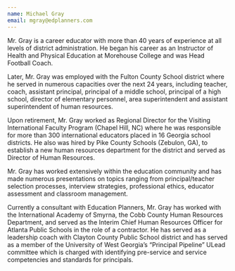 ```yaml
---
name: Michael Gray
email: mgray@edplanners.com
---
```

Mr. Gray is a career educator with more than 40 years of experience at all levels of district administration. He began his career as an Instructor of Health and Physical Education at Morehouse College and was Head Football Coach.

Later, Mr. Gray was employed with the Fulton County School district where he served in numerous capacities over the next 24 years, including teacher, coach, assistant principal, principal of a middle school, principal of a high school, director of elementary personnel, area superintendent and assistant superintendent of human resources.

Upon retirement, Mr. Gray worked as Regional Director for the Visiting International Faculty Program (Chapel Hill, NC) where he was responsible for more than 300 international educators placed in 16 Georgia school districts. He also was hired by Pike County Schools (Zebulon, GA), to establish a new human resources department for the district and served as Director of Human Resources.

Mr. Gray has worked extensively within the education community and has made numerous presentations on topics ranging from principal/teacher selection processes, interview strategies, professional ethics, educator assessment and classroom management.

Currently a consultant with Education Planners, Mr. Gray has worked with the International Academy of Smyrna, the Cobb County Human Resources Department, and served as the Interim Chief Human Resources Officer for Atlanta Public Schools in the role of a contractor. He has served as a leadership coach with Clayton County Public School district and has served as a member of the University of West Georgia’s “Principal Pipeline” ULead committee which is charged with identifying pre-service and service competencies and standards for principals.

